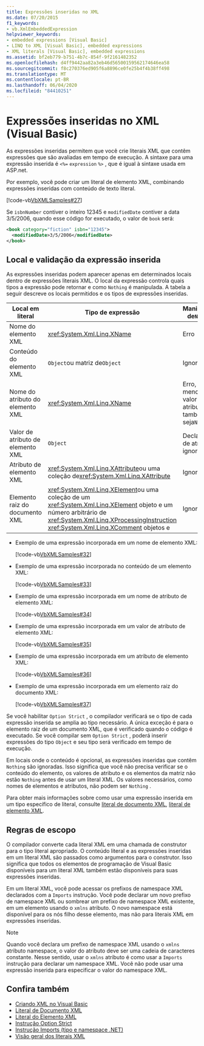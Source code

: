 ```yaml
---
title: Expressões inseridas no XML
ms.date: 07/20/2015
f1_keywords:
- vb.XmlEmbeddedExpression
helpviewer_keywords:
- embedded expressions [Visual Basic]
- LINQ to XML [Visual Basic], embedded expressions
- XML literals [Visual Basic], embedded expressions
ms.assetid: bf2eb779-b751-4b7c-854f-9f2161482352
ms.openlocfilehash: d4ff9442aa82a3eb46d56500159562174646ea58
ms.sourcegitcommit: f8c270376ed905f6a8896ce0fe25b4f4b38ff498
ms.translationtype: MT
ms.contentlocale: pt-BR
ms.lasthandoff: 06/04/2020
ms.locfileid: "84410251"
---
```

# <a name="embedded-expressions-in-xml-visual-basic"></a>Expressões inseridas no XML (Visual Basic)
As expressões inseridas permitem que você crie literais XML que contêm expressões que são avaliadas em tempo de execução. A sintaxe para uma expressão inserida é `<%=` `expression` `%>` , que é igual à sintaxe usada em ASP.net.  
  
 Por exemplo, você pode criar um literal de elemento XML, combinando expressões inseridas com conteúdo de texto literal.  
  
 [!code-vb[VbXMLSamples#27](~/samples/snippets/visualbasic/VS_Snippets_VBCSharp/VbXMLSamples/VB/XMLSamples13.vb#27)]  
  
 Se `isbnNumber` contiver o inteiro 12345 e `modifiedDate` contiver a data 3/5/2006, quando esse código for executado, o valor de `book` será:  
  
```xml  
<book category="fiction" isbn="12345">  
  <modifiedDate>3/5/2006</modifiedDate>  
</book>  
```  
  
## <a name="embedded-expression-location-and-validation"></a>Local e validação da expressão inserida  
 As expressões inseridas podem aparecer apenas em determinados locais dentro de expressões literais XML. O local da expressão controla quais tipos a expressão pode retornar e como `Nothing` é manipulada. A tabela a seguir descreve os locais permitidos e os tipos de expressões inseridas.  
  
|Local em literal|Tipo de expressão|Manipulação de`Nothing`|  
|---|---|---|  
|Nome do elemento XML|<xref:System.Xml.Linq.XName>|Erro|  
|Conteúdo do elemento XML|`Object`ou matriz de`Object`|Ignored|  
|Nome do atributo do elemento XML|<xref:System.Xml.Linq.XName>|Erro, a menos que o valor do atributo também seja`Nothing`|  
|Valor de atributo de elemento XML|`Object`|Declaração de atributo ignorada|  
|Atributo de elemento XML|<xref:System.Xml.Linq.XAttribute>ou uma coleção de<xref:System.Xml.Linq.XAttribute>|Ignored|  
|Elemento raiz do documento XML|<xref:System.Xml.Linq.XElement>ou uma coleção de um <xref:System.Xml.Linq.XElement> objeto e um número arbitrário de <xref:System.Xml.Linq.XProcessingInstruction> <xref:System.Xml.Linq.XComment> objetos e|Ignored|  
  
- Exemplo de uma expressão incorporada em um nome de elemento XML:  
  
     [!code-vb[VbXMLSamples#32](~/samples/snippets/visualbasic/VS_Snippets_VBCSharp/VbXMLSamples/VB/XMLSamples13.vb#32)]  
  
- Exemplo de uma expressão incorporada no conteúdo de um elemento XML:  
  
     [!code-vb[VbXMLSamples#33](~/samples/snippets/visualbasic/VS_Snippets_VBCSharp/VbXMLSamples/VB/XMLSamples13.vb#33)]  
  
- Exemplo de uma expressão incorporada em um nome de atributo de elemento XML:  
  
     [!code-vb[VbXMLSamples#34](~/samples/snippets/visualbasic/VS_Snippets_VBCSharp/VbXMLSamples/VB/XMLSamples13.vb#34)]  
  
- Exemplo de uma expressão incorporada em um valor de atributo de elemento XML:  
  
     [!code-vb[VbXMLSamples#35](~/samples/snippets/visualbasic/VS_Snippets_VBCSharp/VbXMLSamples/VB/XMLSamples13.vb#35)]  
  
- Exemplo de uma expressão incorporada em um atributo de elemento XML:  
  
     [!code-vb[VbXMLSamples#36](~/samples/snippets/visualbasic/VS_Snippets_VBCSharp/VbXMLSamples/VB/XMLSamples13.vb#36)]  
  
- Exemplo de uma expressão incorporada em um elemento raiz do documento XML:  
  
     [!code-vb[VbXMLSamples#37](~/samples/snippets/visualbasic/VS_Snippets_VBCSharp/VbXMLSamples/VB/XMLSamples13.vb#37)]  
  
 Se você habilitar `Option Strict` , o compilador verificará se o tipo de cada expressão inserida se amplia ao tipo necessário. A única exceção é para o elemento raiz de um documento XML, que é verificado quando o código é executado. Se você compilar sem `Option Strict` , poderá inserir expressões do tipo `Object` e seu tipo será verificado em tempo de execução.  
  
 Em locais onde o conteúdo é opcional, as expressões inseridas que contêm `Nothing` são ignoradas. Isso significa que você não precisa verificar se o conteúdo do elemento, os valores de atributo e os elementos da matriz não estão `Nothing` antes de usar um literal XML. Os valores necessários, como nomes de elementos e atributos, não podem ser `Nothing` .  
  
 Para obter mais informações sobre como usar uma expressão inserida em um tipo específico de literal, consulte [literal de documento XML](../../../language-reference/xml-literals/xml-document-literal.md), [literal de elemento XML](../../../language-reference/xml-literals/xml-element-literal.md).  
  
## <a name="scoping-rules"></a>Regras de escopo  
 O compilador converte cada literal XML em uma chamada de construtor para o tipo literal apropriado. O conteúdo literal e as expressões inseridas em um literal XML são passados como argumentos para o construtor. Isso significa que todos os elementos de programação de Visual Basic disponíveis para um literal XML também estão disponíveis para suas expressões inseridas.  
  
 Em um literal XML, você pode acessar os prefixos de namespace XML declarados com a `Imports` instrução. Você pode declarar um novo prefixo de namespace XML ou sombrear um prefixo de namespace XML existente, em um elemento usando o `xmlns` atributo. O novo namespace está disponível para os nós filho desse elemento, mas não para literais XML em expressões inseridas.  
  
> [!NOTE]
> Quando você declara um prefixo de namespace XML usando o `xmlns` atributo namespace, o valor do atributo deve ser uma cadeia de caracteres constante. Nesse sentido, usar o `xmlns` atributo é como usar a `Imports` instrução para declarar um namespace XML. Você não pode usar uma expressão inserida para especificar o valor do namespace XML.  
  
## <a name="see-also"></a>Confira também

- [Criando XML no Visual Basic](creating-xml.md)
- [Literal de Documento XML](../../../language-reference/xml-literals/xml-document-literal.md)
- [Literal do Elemento XML](../../../language-reference/xml-literals/xml-element-literal.md)
- [Instrução Option Strict](../../../language-reference/statements/option-strict-statement.md)
- [Instrução Imports (tipo e namespace .NET)](../../../language-reference/statements/imports-statement-net-namespace-and-type.md)
- [Visão geral dos literais XML](xml-literals-overview.md)
